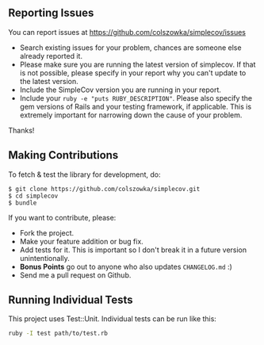 ## Reporting Issues

You can report issues at https://github.com/colszowka/simplecov/issues

 * Search existing issues for your problem, chances are someone else already reported it.
 * Please make sure you are running the latest version of simplecov. If that is not possible,
   please specify in your report why you can't update to the latest version.
 * Include the SimpleCov version you are running in your report.
 * Include your `ruby -e "puts RUBY_DESCRIPTION"`. Please also specify the gem versions of
   Rails and your testing framework, if applicable.
   This is extremely important for narrowing down the cause of your problem.

Thanks!

## Making Contributions

To fetch & test the library for development, do:

    $ git clone https://github.com/colszowka/simplecov.git
    $ cd simplecov
    $ bundle

If you want to contribute, please:

  * Fork the project.
  * Make your feature addition or bug fix.
  * Add tests for it. This is important so I don't break it in a future version unintentionally.
  * **Bonus Points** go out to anyone who also updates `CHANGELOG.md` :)
  * Send me a pull request on Github.

## Running Individual Tests

This project uses Test::Unit. Individual tests can be run like this:

```bash
ruby -I test path/to/test.rb
```
